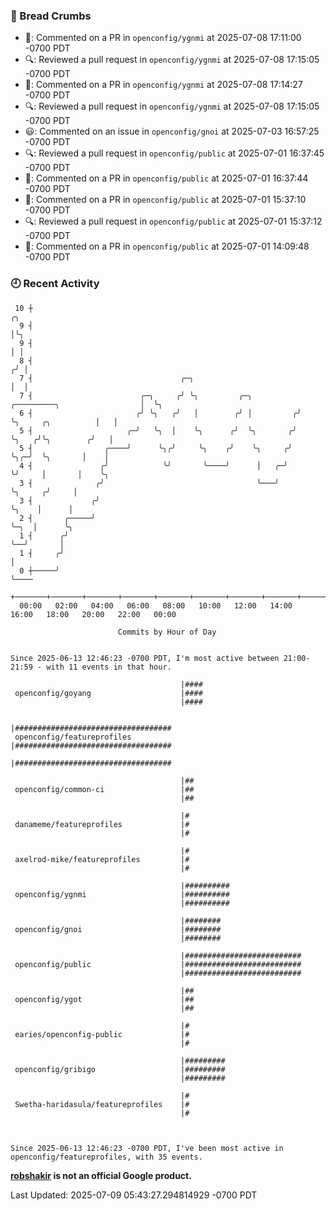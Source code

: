### 🍞 Bread Crumbs

 * 💬: Commented on a PR in  `openconfig/ygnmi` at 2025-07-08 17:11:00 -0700 PDT
 * 🔍: Reviewed a pull request in  `openconfig/ygnmi` at 2025-07-08 17:15:05 -0700 PDT
 * 💬: Commented on a PR in  `openconfig/ygnmi` at 2025-07-08 17:14:27 -0700 PDT
 * 🔍: Reviewed a pull request in  `openconfig/ygnmi` at 2025-07-08 17:15:05 -0700 PDT
 * 😃: Commented on an issue in `openconfig/gnoi` at 2025-07-03 16:57:25 -0700 PDT
 * 🔍: Reviewed a pull request in  `openconfig/public` at 2025-07-01 16:37:45 -0700 PDT
 * 💬: Commented on a PR in  `openconfig/public` at 2025-07-01 16:37:44 -0700 PDT
 * 💬: Commented on a PR in  `openconfig/public` at 2025-07-01 15:37:10 -0700 PDT
 * 🔍: Reviewed a pull request in  `openconfig/public` at 2025-07-01 15:37:12 -0700 PDT
 * 💬: Commented on a PR in  `openconfig/public` at 2025-07-01 14:09:48 -0700 PDT

### 🕘 Recent Activity
```
 10 ┼                                                                                         ╭╮
  9 ┤                                                                                         │╰╮
  9 ┤                                                                                         │ │
  8 ┤                                                                                        ╭╯ │
  7 ┤                                 ╭─╮                                                    │  │
  7 ┤                        ╭─╮     ╭╯ ╰╮         ╭─╮          ╭─────────╮                  │  ╰╮
  6 ┤                       ╭╯ ╰╮   ╭╯   │        ╭╯ │         ╭╯         ╰╮     ╭╮          │   │
  5 ┤                     ╭─╯   ╰╮  │    ╰╮      ╭╯  ╰╮       ╭╯           ╰╮   ╭╯╰╮        ╭╯   │
  5 ┤                ╭────╯      ╰╮╭╯     ╰╮    ╭╯    ╰╮     ╭╯             ╰╮╭─╯  ╰╮       │    │
  4 ┤               ╭╯            ╰╯       ╰────╯      │   ╭─╯               ╰╯     │       │    ╰╮
  3 ┤              ╭╯                                  ╰───╯                        ╰╮     ╭╯     │
  3 ┤             ╭╯                                                                 ╰╮    │      │
  2 ┤       ╭─────╯                                                                   ╰─╮  │      ╰╮
  1 ┤      ╭╯                                                                           ╰──╯       │
  1 ┤     ╭╯                                                                                       │
  0 ┼─────╯                                                                                        ╰────
    +───────+───────+───────+───────+───────+───────+───────+───────+───────+───────+───────+───────+────
  00:00   02:00   04:00   06:00   08:00   10:00   12:00   14:00   16:00   18:00   20:00   22:00   00:00   

						Commits by Hour of Day


Since 2025-06-13 12:46:23 -0700 PDT, I'm most active between 21:00-21:59 - with 11 events in that hour.

```



```
                                      |####
 openconfig/goyang                    |####
                                      |####

                                      |###################################
 openconfig/featureprofiles           |###################################
                                      |###################################

                                      |##
 openconfig/common-ci                 |##
                                      |##

                                      |#
 danameme/featureprofiles             |#
                                      |#

                                      |#
 axelrod-mike/featureprofiles         |#
                                      |#

                                      |##########
 openconfig/ygnmi                     |##########
                                      |##########

                                      |########
 openconfig/gnoi                      |########
                                      |########

                                      |##########################
 openconfig/public                    |##########################
                                      |##########################

                                      |##
 openconfig/ygot                      |##
                                      |##

                                      |#
 earies/openconfig-public             |#
                                      |#

                                      |#########
 openconfig/gribigo                   |#########
                                      |#########

                                      |#
 Swetha-haridasula/featureprofiles    |#
                                      |#



Since 2025-06-13 12:46:23 -0700 PDT, I've been most active in openconfig/featureprofiles, with 35 events.

```
**[robshakir](mailto:robjs@google.com) is not an official Google product.**  


Last Updated: 2025-07-09 05:43:27.294814929 -0700 PDT

